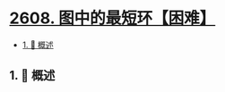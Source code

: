 # [2608. 图中的最短环【困难】](https://github.com/tnotesjs/TNotes.leetcode/tree/main/notes/2608.%20%E5%9B%BE%E4%B8%AD%E7%9A%84%E6%9C%80%E7%9F%AD%E7%8E%AF%E3%80%90%E5%9B%B0%E9%9A%BE%E3%80%91)

<!-- region:toc -->

- [1. 📝 概述](#1--概述)

<!-- endregion:toc -->

## 1. 📝 概述
